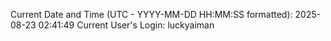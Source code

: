 Current Date and Time (UTC - YYYY-MM-DD HH:MM:SS formatted): 2025-08-23 02:41:49
Current User's Login: luckyaiman
